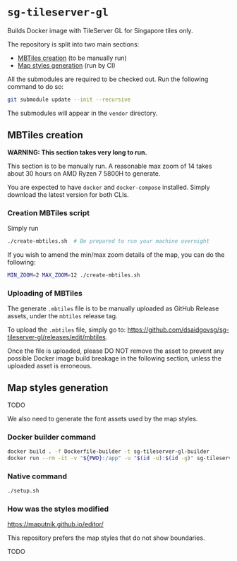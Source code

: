 # `sg-tileserver-gl`

Builds Docker image with TileServer GL for Singapore tiles only.

The repository is split into two main sections:

- [MBTiles creation](#MBTiles-creation) (to be manually run)
- [Map styles generation](#Map-styles-generation) (run by CI)

All the submodules are required to be checked out. Run the following command to do so:

```bash
git submodule update --init --recursive
```

The submodules will appear in the `vendor` directory.

## MBTiles creation

**WARNING: This section takes very long to run.**

This section is to be manually run. A reasonable max zoom of 14 takes about 30 hours on AMD Ryzen 7
5800H to generate.

You are expected to have `docker` and `docker-compose` installed. Simply download the latest version
for both CLIs.

### Creation MBTiles script

Simply run

```bash
./create-mbtiles.sh  # Be prepared to run your machine overnight
```

If you wish to amend the min/max zoom details of the map, you can do the following:

```bash
MIN_ZOOM=2 MAX_ZOOM=12 ./create-mbtiles.sh
```

### Uploading of MBTiles

The generate `.mbtiles` file is to be manually uploaded as GitHub Release assets, under the
`mbtiles` release tag.

To upload the `.mbtiles` file, simply go to:
<https://github.com/dsaidgovsg/sg-tileserver-gl/releases/edit/mbtiles>.

Once the file is uploaded, please DO NOT remove the asset to prevent any possible Docker image build
breakage in the following section, unless the uploaded asset is erroneous.

## Map styles generation

TODO

We also need to generate the font assets used by the map styles.

### Docker builder command

```bash
docker build . -f Dockerfile-builder -t sg-tileserver-gl-builder
docker run --rm -it -v "${PWD}:/app" -u "$(id -u):$(id -g)" sg-tileserver-gl-builder:latest bash
```

### Native command

```bash
./setup.sh
```

### How was the styles modified

<https://maputnik.github.io/editor/>

This repository prefers the map styles that do not show boundaries.

TODO
